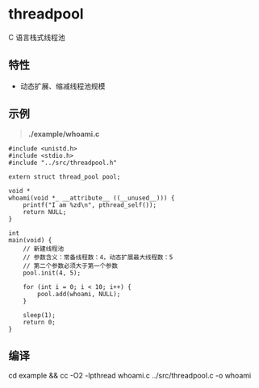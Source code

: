 # threadpool
C 语言栈式线程池

## 特性
- 动态扩展、缩减线程池规模

## 示例
> **./example/whoami.c**
      
```
#include <unistd.h>
#include <stdio.h>
#include "../src/threadpool.h"

extern struct thread_pool pool;

void *
whoami(void *_ __attribute__ ((__unused__))) {
    printf("I am %zd\n", pthread_self());
    return NULL;
}

int
main(void) {
    // 新建线程池
    // 参数含义：常备线程数：4，动态扩展最大线程数：5
    // 第二个参数必须大于第一个参数
    pool.init(4, 5);

    for (int i = 0; i < 10; i++) {
        pool.add(whoami, NULL);
    }

    sleep(1);
    return 0;
}
```

## 编译 
cd example &&
cc -O2 -lpthread whoami.c ../src/threadpool.c -o whoami     
